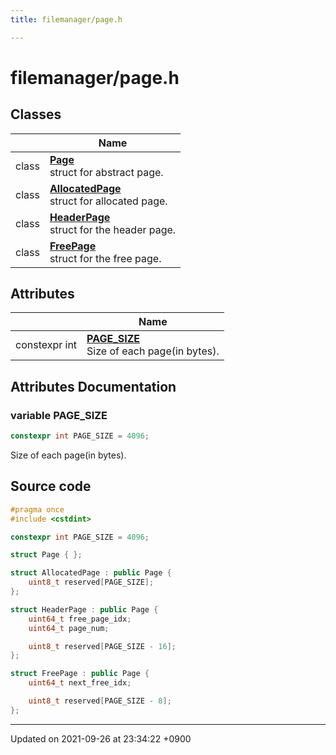 ```yaml
---
title: filemanager/page.h

---
```


# filemanager/page.h



## Classes

|                | Name           |
| -------------- | -------------- |
| class | **[Page](/Classes/structPage)** <br>struct for abstract page.  |
| class | **[AllocatedPage](/Classes/structAllocatedPage)** <br>struct for allocated page.  |
| class | **[HeaderPage](/Classes/structHeaderPage)** <br>struct for the header page.  |
| class | **[FreePage](/Classes/structFreePage)** <br>struct for the free page.  |

## Attributes

|                | Name           |
| -------------- | -------------- |
| constexpr int | **[PAGE_SIZE](/Files/page_8h#variable-page-size)** <br>Size of each page(in bytes).  |



## Attributes Documentation

### variable PAGE_SIZE

```cpp
constexpr int PAGE_SIZE = 4096;
```

Size of each page(in bytes). 


## Source code

```cpp
#pragma once
#include <cstdint>

constexpr int PAGE_SIZE = 4096;

struct Page { };

struct AllocatedPage : public Page {
    uint8_t reserved[PAGE_SIZE];
};

struct HeaderPage : public Page {
    uint64_t free_page_idx;
    uint64_t page_num;

    uint8_t reserved[PAGE_SIZE - 16];
};

struct FreePage : public Page {
    uint64_t next_free_idx;

    uint8_t reserved[PAGE_SIZE - 8];
};
```


-------------------------------

Updated on 2021-09-26 at 23:34:22 +0900
